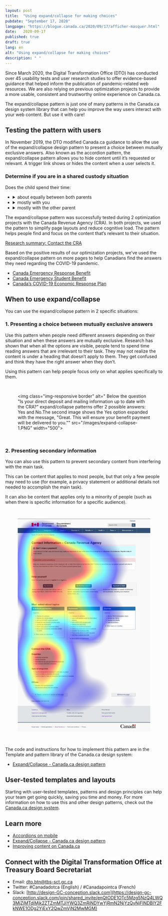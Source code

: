 ```yaml
---
layout: post
title:  "Using expand/collapse for making choices"
pubdate: "September 17, 2020"
langpage: "https://blogue.canada.ca/2020/09/17/afficher-masquer.html"
date:   2020-09-17
published: true
draft: true
lang: en
alt: "Using expand/collapse for making choices"
description: " "
---
```

Since March 2020, the Digital Transformation Office (DTO) has conducted over 45 usability tests and user research studies to offer evidence-based guidance that helped inform the publication of pandemic-related web resources. We are also relying on previous optimization projects to provide a more usable, consistent and trustworthy online experience on Canada.ca. 

The expand/collapse pattern is just one of many patterns in the Canada.ca design system library that can help you improve the way users interact with your web content. But use it with care!

## Testing the pattern with users

In November 2019, the DTO modified Canada.ca guidance to allow the use of the expand/collapse design pattern to present a choice between mutually exclusive answers. Also known as the accordion pattern, the expand/collapse pattern allows you to hide content until it’s requested or relevant. A trigger link shows or hides the content when a user selects it.

<h3>Determine if you are in a shared custody situation</h3>
<p>Does the child spend their time:</p>
<ul class="list-unstyled">
 <li>
  <details>
   <summary>about equally between both parents</summary>
   <p>If the child shares their time about equally between the parents, then both parents are considered to have <strong>shared custody</strong> of that child...</p>
  </details>
 </li>
 <li>
  <details>
   <summary>mostly with you</summary>
   <p>If the child lives with you most of the time, you are considered to have <strong>primary custody</strong> for the purposes of the Canada child benefit...</p>
  </details>
 </li>
 <li>
  <details>
   <summary>mostly with the other parent</summary>
   <p>If the child lives with the other parent most of the time, the other parent is considered to have <strong>primary custody</strong> for the purposes of the Canada child benefit...</p>
  </details>
 </li>
</ul>


The expand/collapse pattern was successfully tested during 2 optimization projects with the Canada Revenue Agency (CRA). In both projects, we used the pattern to simplify page layouts and reduce cognitive load. The pattern helps people find and focus on the content that’s relevant to their situation.

[Research summary: Contact the CRA](https://blog.canada.ca/research-summaries/cra-contact-us-research-summary.html)

Based on the positive results of our optimization projects, we’ve used the expand/collapse pattern on more pages to help Canadians find the answers they need regarding the COVID-19 pandemic.

* [Canada Emergency Response Benefit](https://www.canada.ca/en/services/benefits/ei/cerb-application.html#payments)
* [Canada Emergency Student Benefit](https://www.canada.ca/en/revenue-agency/services/benefits/emergency-student-benefit/cesb-how-much.html)
* [Canada’s COVID-19 Economic Response Plan](https://www.canada.ca/en/department-finance/economic-response-plan.html)

## When to use expand/collapse

You can use the expand/collapse pattern in 2 specific situations:

### 1. Presenting a choice between mutually exclusive answers

Use this pattern when people need different answers depending on their situation and when these answers are mutually exclusive. Research has shown that when all the options are visible, people tend to spend time reading answers that are irrelevant to their task. They may not realize the content is under a heading that doesn’t apply to them. They get confused and think they have the right answer when they don’t.

Using this pattern can help people focus only on what applies specifically to them. 

<br><figure>
<img class="img-responsive border" alt=" Below the question "Is your direct deposit and mailing information up to date with the CRA?" expand/collapse patterns offer 2 possible answers: Yes and No.The second image shows the Yes option expanded with the message, "Great. This will ensure your benefit payment will be delivered to you.""
 src="/images/expand-collapse-1.PNG" width="500">
</figure>
<br>

### 2. Presenting secondary information

You can also use this pattern to prevent secondary content from interfering with the main task.

This can be content that applies to most people, but that only a few people may need to use (for example, a privacy statement or additional details not needed to accomplish the main task).

It can also be content that applies only to a minority of people (such as when there is specific information for a specific audience).

<br><figure>
<img class="img-responsive border" alt=" Heat map from an eye tracking study that shows how the eyes moved across and then down the page in a basic F pattern"
 src="/images/heatmap.jpg" width="500">
</figure>
<br>

The code and instructions for how to implement this pattern are in the Template and pattern library of the Canada.ca design system: 
* [Expand/Collapse - Canada.ca design pattern](https://design.canada.ca/common-design-patterns/collapsible-content.html)

## User-tested templates and layouts

Starting with user-tested templates, patterns and design principles can help your team get going quickly, saving you time and money. 
For more information on how to use this and other design patterns, check out the [Canada.ca design system](https://www.canada.ca/en/government/about/design-system.html).

## Learn more

* [Accordions on mobile](https://www.nngroup.com/articles/mobile-accordions/)
* [Expand/Collapse - Canada.ca design pattern](https://design.canada.ca/common-design-patterns/collapsible-content.html)
* [Improving content on Canada.ca](https://blog.canada.ca/pages/project-overview.html)

## Connect with the Digital Transformation Office at Treasury Board Secretariat

* Email: [dto.btn@tbs-sct.gc.ca](mailto:dto.btn@tbs-sct.gc.ca)
* Twitter: #Canadadotca (English) / #Canadapointca (French)
* Slack: [http://design-GC-conception.slack.com](https://design-gc-conception.slack.com/join/shared_invite/enQtODE1OTc5Mzg5NzQ4LWQ3MjZjMTdjMjk2ZTZmMTJjYWQ3ZmRiNDYwYjRmN2NjYzQyNjFlNDBlY2FkNWE1ODg2YjExY2QwZmVjN2MwMGM)
